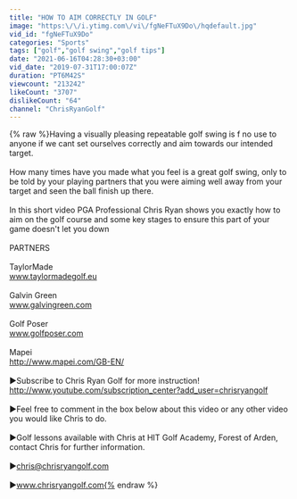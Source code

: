 ```yaml
---
title: "HOW TO AIM CORRECTLY IN GOLF"
image: "https:\/\/i.ytimg.com\/vi\/fgNeFTuX9Do\/hqdefault.jpg"
vid_id: "fgNeFTuX9Do"
categories: "Sports"
tags: ["golf","golf swing","golf tips"]
date: "2021-06-16T04:28:30+03:00"
vid_date: "2019-07-31T17:00:07Z"
duration: "PT6M42S"
viewcount: "213242"
likeCount: "3707"
dislikeCount: "64"
channel: "ChrisRyanGolf"
---
```

{% raw %}Having a visually pleasing repeatable golf swing is f no use to anyone if we cant set ourselves correctly and aim towards our intended target.<br /><br />How many times have you made what you feel is a great golf swing, only to be told by your playing partners that you were aiming well away from your target and seen the ball finish up there.<br /><br />In this short video PGA Professional Chris Ryan shows you exactly how to aim on the golf course and some key stages to ensure this part of your game doesn't let you down<br /><br />PARTNERS<br /><br />TaylorMade<br />www.taylormadegolf.eu<br /><br />Galvin Green<br />www.galvingreen.com<br /><br />Golf Poser<br />www.golfposer.com<br /><br />Mapei<br /><a rel="nofollow" target="blank" href="http://www.mapei.com/GB-EN/">http://www.mapei.com/GB-EN/</a><br /><br />►Subscribe to Chris Ryan Golf for more instruction!<br /><a rel="nofollow" target="blank" href="http://www.youtube.com/subscription_center?add_user=chrisryangolf">http://www.youtube.com/subscription_center?add_user=chrisryangolf</a><br /><br />►Feel free to comment in the box below about this video or any other video you would like Chris to do.<br /><br />►Golf lessons available with Chris at HIT Golf Academy, Forest of Arden, contact Chris for further information.<br /><br />►chris@chrisryangolf.com<br /><br />►www.chrisryangolf.com{% endraw %}
